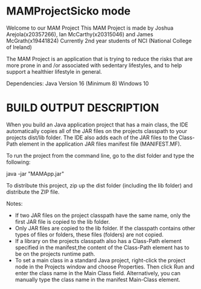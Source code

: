 # MAMProjectSicko mode
 Welcome to our MAM Project
 This MAM Project is made by Joshua Arejola(x20357266), Ian McCarthy(x20315046) and James McGrath(x19441824)
 Currently 2nd year students of NCI (National College of Ireland)

The MAM Project is an application that is trying to reduce the risks that are more prone in and /or associated with sedentary lifestyles, and to help support a healthier lifestyle in general.

Dependencies:
Java Version 16 (Minimum 8)
Windows 10




# BUILD OUTPUT DESCRIPTION


When you build an Java application project that has a main class, the IDE
automatically copies all of the JAR
files on the projects classpath to your projects dist/lib folder. The IDE
also adds each of the JAR files to the Class-Path element in the application
JAR files manifest file (MANIFEST.MF).

To run the project from the command line, go to the dist folder and
type the following:

java -jar "MAMApp.jar" 

To distribute this project, zip up the dist folder (including the lib folder)
and distribute the ZIP file.

Notes:

* If two JAR files on the project classpath have the same name, only the first
JAR file is copied to the lib folder.
* Only JAR files are copied to the lib folder.
If the classpath contains other types of files or folders, these files (folders)
are not copied.
* If a library on the projects classpath also has a Class-Path element
specified in the manifest,the content of the Class-Path element has to be on
the projects runtime path.
* To set a main class in a standard Java project, right-click the project node
in the Projects window and choose Properties. Then click Run and enter the
class name in the Main Class field. Alternatively, you can manually type the
class name in the manifest Main-Class element.
